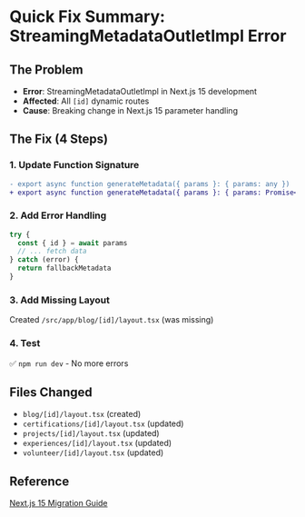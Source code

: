 # Quick Fix Summary: StreamingMetadataOutletImpl Error

## The Problem

- **Error**: StreamingMetadataOutletImpl in Next.js 15 development
- **Affected**: All `[id]` dynamic routes
- **Cause**: Breaking change in Next.js 15 parameter handling

## The Fix (4 Steps)

### 1. Update Function Signature

```diff
- export async function generateMetadata({ params }: { params: any })
+ export async function generateMetadata({ params }: { params: Promise<{ id: string }> }): Promise<Metadata>
```

### 2. Add Error Handling

```typescript
try {
  const { id } = await params
  // ... fetch data
} catch (error) {
  return fallbackMetadata
}
```

### 3. Add Missing Layout

Created `/src/app/blog/[id]/layout.tsx` (was missing)

### 4. Test

✅ `npm run dev` - No more errors

## Files Changed

- `blog/[id]/layout.tsx` (created)
- `certifications/[id]/layout.tsx` (updated)
- `projects/[id]/layout.tsx` (updated)
- `experiences/[id]/layout.tsx` (updated)
- `volunteer/[id]/layout.tsx` (updated)

## Reference

[Next.js 15 Migration Guide](https://nextjs.org/docs/app/building-your-application/upgrading/version-15#async-request-apis-breaking-change)
